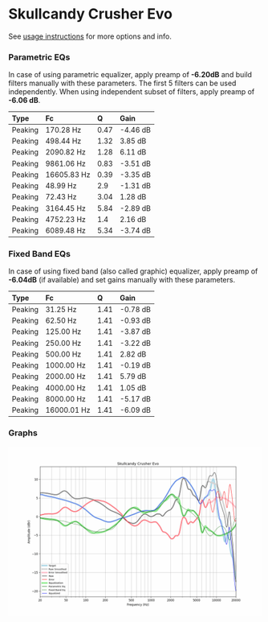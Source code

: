 # Skullcandy Crusher Evo
See [usage instructions](https://github.com/jaakkopasanen/AutoEq#usage) for more options and info.

### Parametric EQs
In case of using parametric equalizer, apply preamp of **-6.20dB** and build filters manually
with these parameters. The first 5 filters can be used independently.
When using independent subset of filters, apply preamp of **-6.06 dB**.

| Type    | Fc          |    Q | Gain     |
|:--------|:------------|:-----|:---------|
| Peaking | 170.28 Hz   | 0.47 | -4.46 dB |
| Peaking | 498.44 Hz   | 1.32 | 3.85 dB  |
| Peaking | 2090.82 Hz  | 1.28 | 6.11 dB  |
| Peaking | 9861.06 Hz  | 0.83 | -3.51 dB |
| Peaking | 16605.83 Hz | 0.39 | -3.35 dB |
| Peaking | 48.99 Hz    | 2.9  | -1.31 dB |
| Peaking | 72.43 Hz    | 3.04 | 1.28 dB  |
| Peaking | 3164.45 Hz  | 5.84 | -2.89 dB |
| Peaking | 4752.23 Hz  | 1.4  | 2.16 dB  |
| Peaking | 6089.48 Hz  | 5.34 | -3.74 dB |

### Fixed Band EQs
In case of using fixed band (also called graphic) equalizer, apply preamp of **-6.04dB**
(if available) and set gains manually with these parameters.

| Type    | Fc          |    Q | Gain     |
|:--------|:------------|:-----|:---------|
| Peaking | 31.25 Hz    | 1.41 | -0.78 dB |
| Peaking | 62.50 Hz    | 1.41 | -0.93 dB |
| Peaking | 125.00 Hz   | 1.41 | -3.87 dB |
| Peaking | 250.00 Hz   | 1.41 | -3.22 dB |
| Peaking | 500.00 Hz   | 1.41 | 2.82 dB  |
| Peaking | 1000.00 Hz  | 1.41 | -0.19 dB |
| Peaking | 2000.00 Hz  | 1.41 | 5.79 dB  |
| Peaking | 4000.00 Hz  | 1.41 | 1.05 dB  |
| Peaking | 8000.00 Hz  | 1.41 | -5.17 dB |
| Peaking | 16000.01 Hz | 1.41 | -6.09 dB |

### Graphs
![](./Skullcandy%20Crusher%20Evo.png)